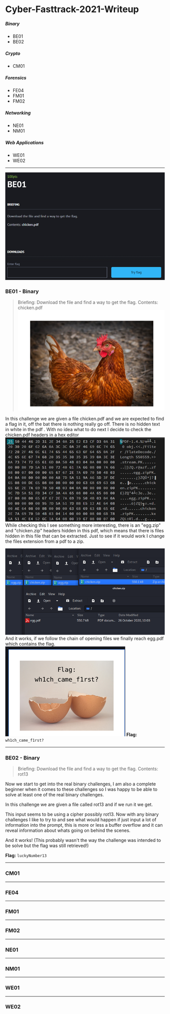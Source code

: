 # Cyber-Fasttrack-2021-Writeup


##### Binary
* BE01
* BE02
##### Crypto
* CM01

##### Forensics
* FE04
* FM01
* FM02

##### Networking 
* NE01
* NM01

##### Web Applications 
* WE01
* WE02


- - - -
![picture alt](https://github.com/Hexachords/Cyber-Fasttrack-2021-Writeup/blob/main/BE01_1.png)
### BE01 - Binary
>Briefing: Download the file and find a way to get the flag.
Contents: chicken.pdf
 ![picture alt](https://github.com/Hexachords/Cyber-Fasttrack-2021-Writeup/blob/main/BE01_2.png)
 
In this challenge we are given a file chicken.pdf and we are expected to find a flag in it, off the bat there is nothing really go off. There is no hidden text in white in the pdf . With no idea what to do next I decide to check the chicken.pdf headers in a hex editor
![picture alt](https://github.com/Hexachords/Cyber-Fasttrack-2021-Writeup/blob/main/BE01_3.png)
While checking this I see something more interesting, there is an "egg.zip" and "chicken.zip" headers hidden in this pdf,  which means that there is files hidden in this file that can be extracted. Just to see if it would work I change the files extension from a pdf to a zip.

![picture alt](https://github.com/Hexachords/Cyber-Fasttrack-2021-Writeup/blob/main/BME1_EggChick.png)
And it works, if we follow the chain of opening files we finally reach egg.pdf which contains the flag.
![picture alt](https://github.com/Hexachords/Cyber-Fasttrack-2021-Writeup/blob/main/BE01_Flag.png)
**Flag:** <code>wh1ch_came_f1rst?</code>

- - - -
### BE02 - Binary
>Briefing: Download the file and find a way to get the flag.
Contents: rot13

 Now we start to get into the real binary challenges, I am also a complete beginner when it comes to these challenges so I was happy to be able to solve at least one of the real binary challenges.
 
In this challenge we are given a file called rot13 and if we run it we get.

This input seems to be using a cipher possibly rot13. Now with any binary challenges I like to try to and see what would happen if just input a lot of information into the prompt, this is more or less a buffer overflow and it can reveal information about whats going on behind the scenes.


And it works! (This probably wasn't the way the challenge was intended to be solve but the flag was still retrieved!)

**Flag:** <code>luckyNumber13</code>



---------------------------------------------------------------------------------------------------------------------------------------------------------------------------------
### CM01


---------------------------------------------------------------------------------------------------------------------------------------------------------------------------------
### FE04


---------------------------------------------------------------------------------------------------------------------------------------------------------------------------------
### FM01



---------------------------------------------------------------------------------------------------------------------------------------------------------------------------------
### FM02



---------------------------------------------------------------------------------------------------------------------------------------------------------------------------------
### NE01



---------------------------------------------------------------------------------------------------------------------------------------------------------------------------------
### NM01

- - - -

### WE01


- - - -

### WE02
